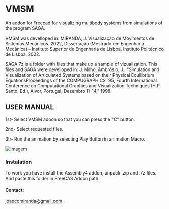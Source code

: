 # VMSM
An addon for Freecad for visualizing multibody systems from simulations of the program SAGA.

VMSM was develloped in: MIRANDA, J. Visualização de Movimentos de Sistemas Mecânicos. 2022, Dissertação (Mestrado em Engenharia Mecânica) – Instituto Superior de Engenharia de Lisboa, Instituto Politécnico de Lisboa, 2022.

SAGA.7z is a folder with files that make up a sample of vizualization. This files and SAGA were develloped in: J. Milho, Ambrósio, J., "Simulation and Visualization of Articulated Systems based on their Physical Equilibrium EquationsProceedings of the COMPUGRAPHICS ´95, Fourth International Conference on Computational Graphics and Visualization Techniques (H.P. Santo, Ed.), Alvor, Portugal, Dezembro 11-14," 1998.

## USER MANUAL

1st- Select VMSM adoon so that you can press the "C" button.

2nd- Select requested files.

3tr- Run the animation by selecting Play Button in animation Macro.

![imagem](https://user-images.githubusercontent.com/70608094/207697187-83a40a29-adff-46bf-b3c8-729d5e005369.png)

### Instalation

To work you have install the Assembly4 addon, unpack .zip and .7z files.
And paste this folder in FreeCAS Addon path.

#### Contact:
joaocqmiranda@gmail.com
